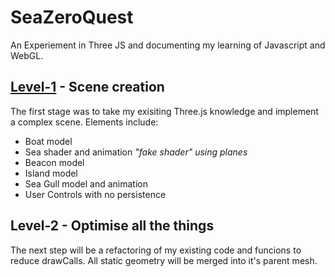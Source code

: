 # SeaZeroQuest
An Experiement in Three JS and documenting my learning of Javascript and WebGL. 

## [Level-1](https://zultanzul.github.io/SeaZeroQuest/Level1) - Scene creation
The first stage was to take my exisiting Three.js knowledge and implement a complex scene.
Elements include:
- Boat model
- Sea shader and animation *"fake shader" using planes*
- Beacon model
- Island model
- Sea Gull model and animation
- User Controls with no persistence

## Level-2 - Optimise all the things
The next step will be a refactoring of my existing code and funcions to reduce drawCalls. All static geometry will be merged into it's parent mesh.
